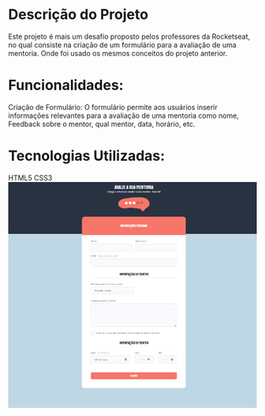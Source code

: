 <h1>Descrição do Projeto</h1>

Este projeto é mais um desafio proposto pelos professores da Rocketseat, 
no qual consiste na criação de um formulário para a avaliação de uma mentoria. 
Onde foi usado os mesmos conceitos do projeto anterior. 


<h1>Funcionalidades:</h1>

Criação de Formulário: O formulário permite aos usuários inserir informações relevantes para a avaliação de uma mentoria
como nome, Feedback sobre o mentor, qual mentor, data, horário, etc.

<h1>Tecnologias Utilizadas:</h1>
HTML5
CSS3

<img src="/images/projeto.png" alt="">